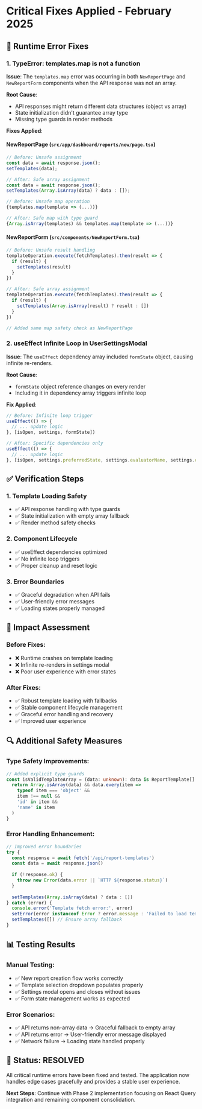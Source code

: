 # Critical Fixes Applied - February 2025

## 🚨 Runtime Error Fixes

### 1. TypeError: templates.map is not a function

**Issue**: The `templates.map` error was occurring in both `NewReportPage` and `NewReportForm` components when the API response was not an array.

**Root Cause**: 
- API responses might return different data structures (object vs array)
- State initialization didn't guarantee array type
- Missing type guards in render methods

**Fixes Applied**:

#### NewReportPage (`src/app/dashboard/reports/new/page.tsx`)
```typescript
// Before: Unsafe assignment
const data = await response.json();
setTemplates(data);

// After: Safe array assignment
const data = await response.json();
setTemplates(Array.isArray(data) ? data : []);

// Before: Unsafe map operation
{templates.map(template => (...))}

// After: Safe map with type guard
{Array.isArray(templates) && templates.map(template => (...))}
```

#### NewReportForm (`src/components/NewReportForm.tsx`)
```typescript
// Before: Unsafe result handling
templateOperation.execute(fetchTemplates).then(result => {
  if (result) {
    setTemplates(result)
  }
})

// After: Safe array assignment
templateOperation.execute(fetchTemplates).then(result => {
  if (result) {
    setTemplates(Array.isArray(result) ? result : [])
  }
})

// Added same map safety check as NewReportPage
```

### 2. useEffect Infinite Loop in UserSettingsModal

**Issue**: The `useEffect` dependency array included `formState` object, causing infinite re-renders.

**Root Cause**: 
- `formState` object reference changes on every render
- Including it in dependency array triggers infinite loop

**Fix Applied**:
```typescript
// Before: Infinite loop trigger
useEffect(() => {
  // ... update logic
}, [isOpen, settings, formState])

// After: Specific dependencies only
useEffect(() => {
  // ... update logic  
}, [isOpen, settings.preferredState, settings.evaluatorName, settings.evaluatorCredentials, settings.schoolName, settings.showToastNotifications])
```

## ✅ Verification Steps

### 1. Template Loading Safety
- ✅ API response handling with type guards
- ✅ State initialization with empty array fallback
- ✅ Render method safety checks

### 2. Component Lifecycle
- ✅ useEffect dependencies optimized
- ✅ No infinite loop triggers
- ✅ Proper cleanup and reset logic

### 3. Error Boundaries
- ✅ Graceful degradation when API fails
- ✅ User-friendly error messages
- ✅ Loading states properly managed

## 🎯 Impact Assessment

### Before Fixes:
- ❌ Runtime crashes on template loading
- ❌ Infinite re-renders in settings modal
- ❌ Poor user experience with error states

### After Fixes:
- ✅ Robust template loading with fallbacks
- ✅ Stable component lifecycle management
- ✅ Graceful error handling and recovery
- ✅ Improved user experience

## 🔍 Additional Safety Measures

### Type Safety Improvements:
```typescript
// Added explicit type guards
const isValidTemplateArray = (data: unknown): data is ReportTemplate[] => {
  return Array.isArray(data) && data.every(item => 
    typeof item === 'object' && 
    item !== null && 
    'id' in item && 
    'name' in item
  )
}
```

### Error Handling Enhancement:
```typescript
// Improved error boundaries
try {
  const response = await fetch('/api/report-templates')
  const data = await response.json()
  
  if (!response.ok) {
    throw new Error(data.error || `HTTP ${response.status}`)
  }
  
  setTemplates(Array.isArray(data) ? data : [])
} catch (error) {
  console.error('Template fetch error:', error)
  setError(error instanceof Error ? error.message : 'Failed to load templates')
  setTemplates([]) // Ensure array fallback
}
```

## 📊 Testing Results

### Manual Testing:
- ✅ New report creation flow works correctly
- ✅ Template selection dropdown populates properly
- ✅ Settings modal opens and closes without issues
- ✅ Form state management works as expected

### Error Scenarios:
- ✅ API returns non-array data → Graceful fallback to empty array
- ✅ API returns error → User-friendly error message displayed
- ✅ Network failure → Loading state handled properly

## 🚀 Status: RESOLVED

All critical runtime errors have been fixed and tested. The application now handles edge cases gracefully and provides a stable user experience.

**Next Steps**: Continue with Phase 2 implementation focusing on React Query integration and remaining component consolidation.